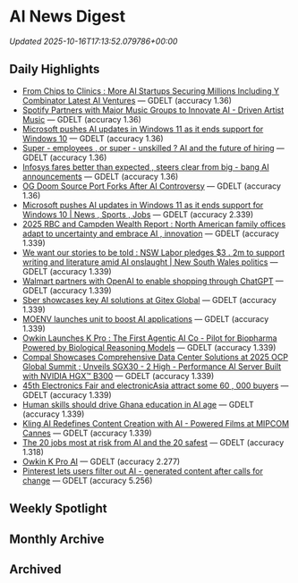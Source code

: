 # AI News Digest

_Updated 2025-10-16T17:13:52.079786+00:00_

## Daily Highlights

- [From Chips to Clinics : More AI Startups Securing Millions Including Y Combinator Latest AI Ventures](./daily/915359756a152825.md) — GDELT (accuracy 1.36)
- [Spotify Partners with Major Music Groups to Innovate AI - Driven Artist Music](./daily/fa8b073e828cf767.md) — GDELT (accuracy 1.36)
- [Microsoft pushes AI updates in Windows 11 as it ends support for Windows 10](./daily/62f8d98a7b1a38da.md) — GDELT (accuracy 1.36)
- [Super - employees , or super - unskilled ? AI and the future of hiring](./daily/392ff62e02b46e5e.md) — GDELT (accuracy 1.36)
- [Infosys fares better than expected , steers clear from big - bang AI announcements](./daily/734ed45515987815.md) — GDELT (accuracy 1.36)
- [OG Doom Source Port Forks After AI Controversy](./daily/80c70e46e7743633.md) — GDELT (accuracy 1.36)
- [Microsoft pushes AI updates in Windows 11 as it ends support for Windows 10 | News , Sports , Jobs](./daily/3fee754163a1568f.md) — GDELT (accuracy 2.339)
- [2025 RBC and Campden Wealth Report : North American family offices adapt to uncertainty and embrace AI , innovation](./daily/9e00d8b78dd6dc18.md) — GDELT (accuracy 1.339)
- [  We want our stories to be told : NSW Labor pledges $3 . 2m to support writing and literature amid AI onslaught | New South Wales politics](./daily/b9a3afdf2558b057.md) — GDELT (accuracy 1.339)
- [Walmart partners with OpenAI to enable shopping through ChatGPT](./daily/bae6271cd39800bc.md) — GDELT (accuracy 1.339)
- [Sber showcases key AI solutions at Gitex Global](./daily/97579c6f00b3a25a.md) — GDELT (accuracy 1.339)
- [MOENV launches unit to boost AI applications](./daily/c23497aa8de383b4.md) — GDELT (accuracy 1.339)
- [Owkin Launches K Pro : The First Agentic AI Co - Pilot for Biopharma Powered by Biological Reasoning Models](./daily/d7fddb7e7f2a3f30.md) — GDELT (accuracy 1.339)
- [Compal Showcases Comprehensive Data Center Solutions at 2025 OCP Global Summit ; Unveils SGX30 - 2 High - Performance AI Server Built with NVIDIA HGX™ B300](./daily/9d891bf5a4a8dbda.md) — GDELT (accuracy 1.339)
- [45th Electronics Fair and electronicAsia attract some 60 , 000 buyers](./daily/7b4eb16242a9a2d6.md) — GDELT (accuracy 1.339)
- [Human skills should drive Ghana education in AI age](./daily/6a96e929c4a4a638.md) — GDELT (accuracy 1.339)
- [Kling AI Redefines Content Creation with AI - Powered Films at MIPCOM Cannes](./daily/c053cc256f4c75ab.md) — GDELT (accuracy 1.339)
- [The 20 jobs most at risk from AI and the 20 safest](./daily/ec452e1ac1d1072d.md) — GDELT (accuracy 1.318)
- [Owkin K Pro AI](./daily/abe5c0f67e64505a.md) — GDELT (accuracy 2.277)
- [Pinterest lets users filter out AI - generated content after calls for change](./daily/f979aaeaa3663bd2.md) — GDELT (accuracy 5.256)

## Weekly Spotlight


## Monthly Archive


## Archived

